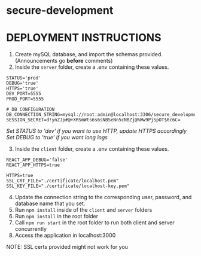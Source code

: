 # secure-development

# DEPLOYMENT INSTRUCTIONS

1. Create mySQL database, and import the schemas provided. (Announcements go **before** comments)
2. Inside the `server` folder, create a .env containing these values.

```
STATUS='prod'
DEBUG='true'
HTTPS='true'
DEV_PORT=5555
PROD_PORT=5555

# DB CONFIGURATION
DB_CONNECTION_STRING=mysql://root:admin@localhost:3306/secure_development_schema
SESSION_SECRET=d!ynZJp#@+XRSmWts6s6sNBSeNn5cNBZj@%Ww9PjSpOT$6c6C=

```

_Set STATUS to 'dev' if you want to use HTTP, update HTTPS accordingly_
_Set DEBUG to 'true' if you want long logs_

3. Inside the `client` folder, create a .env containing these values.

```
REACT_APP_DEBUG='false'
REACT_APP_HTTPS=true

HTTPS=true
SSL_CRT_FILE="./certificate/localhost.pem"
SSL_KEY_FILE="./certificate/localhost-key.pem"
```

4. Update the connection string to the corresponding user, password, and database name that you set.
5. Run `npm install` inside of the `client` and `server` folders
6. Run `npm install` in the root folder
7. Call `npm run start` in the root folder to run both client and server concurrently
8. Access the application in localhost:3000

NOTE: SSL certs provided might not work for you
